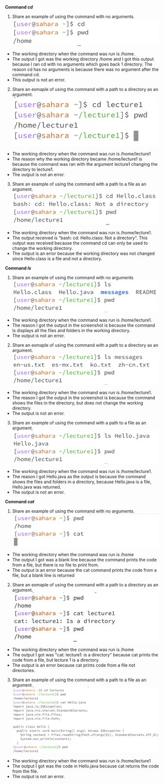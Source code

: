 **Command _cd_**
1. Share an example of using the command with no arguments.
![Image](ccd1.png)
- The working directory when the command was run is /home.
- The output I got was the working directory /home and I got this output because I ran cd with no arguments which goes back 1 directory. The reason cd has no arguments is because there was no argument after the command cd.
- This output is not an error.
2. Share an exmaple of using the command with a path to a directory as an argument.
![Image](cccd2.png)
- The working directory when the command was run is /home/lecture1
- The reason why the working directory became /home/lecture1 is because the command was ran with the argument lecture1 changing the directory to lecture1.
- The output is not an error.
3. Share an example of using the command with a path to a file as an argument.
![Image](cd3.png)
- The working directory when the command was run is /home/lecture1.
- The output received is "bash: cd: Hello.class: Not a directory". This output was received because the command cd can only be used to change the working directory.
- The output is an error because the working directory was not changed since Hello.class is a file and not a directory.

**Command _ls_**
1. Share an example of using the command with no arguments
![Image](ls1.png)
- The working directory when the command was run is /home/lecture1.
- The reason I got the output in the screenshot is because the command ls displays all the files and folders in the working directory.
- The output is not an error.
2. Share an exmaple of using the command with a path to a directory as an argument.
![Image](ls2.png)
- The working directory when the command was run is /home/lecture1.
- The reason I got the output in the screenshot is because the command shows the files in the directory, but does not change the working directory.
- The output is not an error.
3. Share an example of using the command with a path to a file as an argument.
![Image](lls3.png)
- The working directory when the command was run is /home/lecture1.
- The reason I got Hello.java as the output is because the command shows the files and folders in a directory, because Hello.java is a file, Hello.java was returned.
- The output is not an error.

**Command _cat_**
1. Share an example of using the command with no arguments.
![Image](cat1.png)
- The working directory when the command was run is /home
- The output I got was a blank line because the command prints the code from a file, but there is no file to print from.
- The output is an error because the cat command prints the code from a file, but a blank line is returned
2. Share an exmaple of using the command with a path to a directory as an argument.
![Image](cat2.png)
- The working directory when the command was run is /home
- The output I got was "cat: lecture1: is a directory" because cat prints the code from a file, but lecture 1 is a directory.
- The output is an error because cat prints code from a file not directories.
3. Share an example of using the command with a path to a file as an argument.
![Image](cat3.png)
- The working directory when the command was run is /home/lecture1
- The output I got was the code in Hello.java because cat returns the code from the file.
- The output is not an error.
